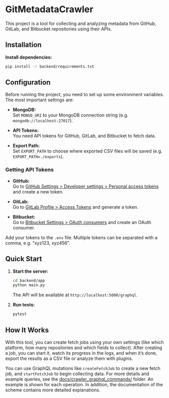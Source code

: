 # GitMetadataCrawler

This project is a tool for collecting and analyzing metadata from GitHub, GitLab, and Bitbucket repositories using their APIs.

## Installation

**Install dependencies:**
   ```sh
   pip install -r backend/requirements.txt
   ```

## Configuration

Before running the project, you need to set up some environment variables. The most important settings are:

- **MongoDB:**  
  Set `MONGO_URI` to your MongoDB connection string (e.g. `mongodb://localhost:27017`).

- **API Tokens:**  
  You need API tokens for GitHub, GitLab, and Bitbucket to fetch data.

- **Export Path:**  
  Set `EXPORT_PATH` to choose where exported CSV files will be saved (e.g. `EXPORT_PATH=./exports`).

### Getting API Tokens

- **GitHub:**  
  Go to [GitHub Settings > Developer settings > Personal access tokens](https://github.com/settings/tokens) and create a new token.

- **GitLab:**  
  Go to [GitLab Profile > Access Tokens](https://gitlab.com/-/user_settings/personal_access_tokens) and generate a token.

- **Bitbucket:**  
  Go to [Bitbucket Settings > OAuth consumers](https://bitbucket.org/gitmetadatacrawler_example/workspace/settings/api) and create an OAuth consumer.

Add your tokens to the `.env` file. Multiple tokens can be separated with a comma, e.g. “xyz123, xyz456”.

## Quick Start

1. **Start the server:**
   ```sh
   cd backend/app
   python main.py
   ```
   The API will be available at `http://localhost:5000/graphql`.

2. **Run tests:**
   ```sh
   pytest
   ```

## How It Works

With this tool, you can create fetch jobs using your own settings (like which platform, how many repositories and which fields to collect). After creating a job, you can start it, watch its progress in the logs, and when it’s done, export the results as a CSV file or analyze them with plugins.

You can use GraphQL mutations like `createFetchJob` to create a new fetch job, and `startFetchJob` to begin collecting data. For more details and example queries, see the [docs/crawler_graphql_commands/](docs/crawler_graphql_commands/jobs) folder. An example is shown for each operation. In addition, the documentation of the scheme contains more detailed explanations.